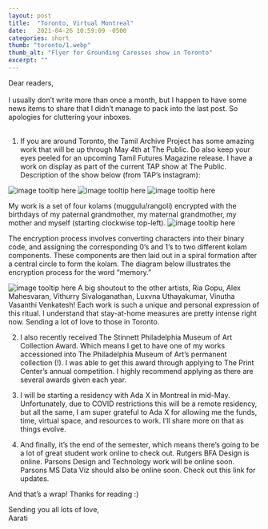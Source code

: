```yaml
---
layout: post
title:  "Toronto, Virtual Montreal"
date:   2021-04-26 10:59:09 -0500
categories: short
thumb: "toronto/1.webp"
thumb_alt: "Flyer for Grounding Caresses show in Toronto"
excerpt: ""
---
```

Dear readers,<br><br>
I usually don’t write more than once a month, but I happen to have some news items to share that I didn’t manage to pack into the last post. So apologies for cluttering your inboxes.<br><br>

1. If you are around Toronto, the Tamil Archive Project has some amazing work that will be up through May 4th at The Public. Do also keep your eyes peeled for an upcoming Tamil Futures Magazine release. I have a work on display as part of the current TAP show at The Public. Description of the show below (from TAP’s instagram):


![image tooltip here](/fieldnotes/assets/images/toronto/1.webp)
![image tooltip here](/fieldnotes/assets/images/toronto/2.webp)
![image tooltip here](/fieldnotes/assets/images/toronto/3.webp)



My work is a set of four kolams (muggulu/rangoli) encrypted with the birthdays of my paternal grandmother, my maternal grandmother, my mother and myself (starting clockwise top-left).
![image tooltip here](/fieldnotes/assets/images/toronto/4.webp)

The encryption process involves converting characters into their binary code, and assigning the corresponding 0’s and 1’s to two different kolam components. These components are then laid out in a spiral formation after a central circle to form the kolam. The diagram below illustrates the encryption process for the word “memory.”

![image tooltip here](/fieldnotes/assets/images/toronto/5.webp)
A big shoutout to the other artists, Ria Gopu, Alex Mahesvaran, Vithurry Sivaloganathan, Luxvna Uthayakumar, Vinutha Vasanthi Venkatesh! Each work is such a unique and personal expression of this ritual. I understand that stay-at-home measures are pretty intense right now. Sending a lot of love to those in Toronto.

2. I also recently received The Stinnett Philadelphia Museum of Art Collection Award. Which means I get to have one of my works accessioned into The Philadelphia Museum of Art’s permanent collection (!). I was able to get this award through applying to The Print Center’s annual competition. I highly recommend applying as there are several awards given each year.

3. I will be starting a residency with Ada X in Montreal in mid-May. Unfortunately, due to COVID restrictions this will be a remote residency, but all the same, I am super grateful to Ada X for allowing me the funds, time, virtual space, and resources to work. I’ll share more on that as things evolve.

4. And finally, it’s the end of the semester, which means there’s going to be a lot of great student work online to check out.
Rutgers BFA Design is online.
Parsons Design and Technology work will be online soon.
Parsons MS Data Viz should also be online soon. Check out this link for updates.

And that’s a wrap! Thanks for reading :)

Sending you all lots of love,<br>
Aarati
